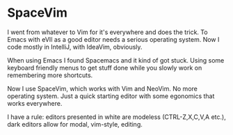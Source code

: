 # SpaceVim

I went from whatever to Vim for it's everywhere and does the trick. To Emacs with eVIl as a good editor needs a serious operating system. Now I code mostly in IntelliJ, with IdeaVim, obviously.

When using Emacs I found Spacemacs and it kind of got stuck. Using some keyboard friendly menus to get stuff done while you slowly work on remembering more shortcuts.

Now I use SpaceVim, which works with Vim and NeoVim. No more operating system. Just a quick starting editor with some egonomics that works everywhere.

I have a rule: editors presented in white are modeless (CTRL-Z,X,C,V,A etc.), dark editors allow for modal, vim-style, editing.


